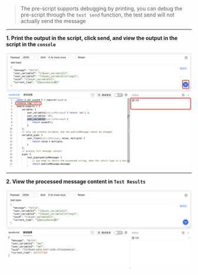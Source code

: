 > The pre-script supports debugging by printing, you can debug the pre-script through the `test send` function, the test send will not actually send the message

---

**1. Print the output in the script, click send, and view the output in the script in the `console`**

![template variable](_media/debug/1.jpg ':size=700')

---

**2. View the processed message content in `Test Results`**

![template variable](_media/debug/2.jpg ':size=700')
